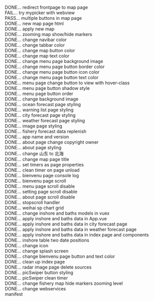 DONE... redirect frontpage to map page  
FAIL... try mypicker with webview  
PASS... multiple buttons in map page  
DONE... new map page html  
DONE... apply new map  
DONE... zooming map show/hide markers  
DONE... change navibar color  
DONE... change tabbar color  
DONE... change map button color  
DONE... change map text color  
DONE... change menu page background image  
DONE... change menu page button border color  
DONE... change menu page button icon color  
DONE... change menu page button text color  
DONE... menu page change button to view with hover-class  
DONE... menu page button shadow style  
DONE... menu page button order  
DONE... change background image  
DONE... ocean forecast page styling  
DONE... warning list page styling  
DONE... city forecast page styling  
DONE... weather forecast page styling  
DONE... image page styling  
DONE... fishery forecast data replenish  
DONE... app name and version  
DONE... about page change copyright owner  
DONE... about page styling  
DONE... change 山东 to 北海  
DONE... change map page title  
DONE... set timers as page properties  
DONE... clean timer on page unload  
DONE... bienvenu page console log  
DONE... bienvenu page scroll  
DONE... menu page scroll disable  
DONE... setting page scroll disable  
DONE... about page scroll disable  
DONE... stopscroll handler  
DONE... weihai sp chart grid  
DONE... change inshore and baths models in vuex  
DONE... apply inshore and baths data in App.vue  
DONE... apply inshore and baths data in city forecast page  
DONE... apply inshore and baths data in weather forecast page  
DONE... apply inshore and baths data in index page and components  
DONE... inshore table two date positions  
DONE... change icon  
DONE... change splash screen  
DONE... change bienvenu page button and text color  
DONE... clean up index page  
DONE... radar image page delete sources  
DONE... picSwiper button styling  
DONE... picSwiper clean timer  
DONE... change fishery map hide markers zooming level  
DONE... change webservices  
manifest  
